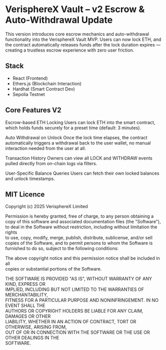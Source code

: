 # VerisphereX Vault – v2 Escrow & Auto-Withdrawal Update

This version introduces core escrow mechanics and auto-withdrawal functionality into the VerisphereX Vault MVP. Users can now lock ETH, and the contract automatically releases funds after the lock duration expires — creating a trustless escrow experience with zero user friction.

## Stack
- React (Frontend)
- Ethers.js (Blockchain Interaction)
- Hardhat (Smart Contract Dev)
- Sepolia Testnet

## Core Features V2
Escrow-based ETH Locking
Users can lock ETH into the smart contract, which holds funds securely for a preset time (default: 3 minutes).

Auto Withdrawal on Unlock
Once the lock time elapses, the contract automatically triggers a withdrawal back to the user wallet, no manual interaction needed from the user at all.

Transaction History
Owners can view all LOCK and WITHDRAW events pulled directly from on-chain logs via filters.

User-Specific Balance Queries
Users can fetch their own locked balances and unlock timestamps.

## MIT Licence

Copyright (c) 2025 VerisphereX Limited

Permission is hereby granted, free of charge, to any person obtaining a copy
of this software and associated documentation files (the "Software"), to deal
in the Software without restriction, including without limitation the rights  
to use, copy, modify, merge, publish, distribute, sublicense, and/or sell  
copies of the Software, and to permit persons to whom the Software is  
furnished to do so, subject to the following conditions:

The above copyright notice and this permission notice shall be included in all  
copies or substantial portions of the Software.

THE SOFTWARE IS PROVIDED "AS IS", WITHOUT WARRANTY OF ANY KIND, EXPRESS OR  
IMPLIED, INCLUDING BUT NOT LIMITED TO THE WARRANTIES OF MERCHANTABILITY,  
FITNESS FOR A PARTICULAR PURPOSE AND NONINFRINGEMENT. IN NO EVENT SHALL THE  
AUTHORS OR COPYRIGHT HOLDERS BE LIABLE FOR ANY CLAIM, DAMAGES OR OTHER  
LIABILITY, WHETHER IN AN ACTION OF CONTRACT, TORT OR OTHERWISE, ARISING FROM,  
OUT OF OR IN CONNECTION WITH THE SOFTWARE OR THE USE OR OTHER DEALINGS IN THE  
SOFTWARE.
